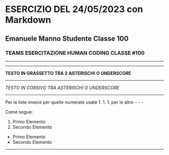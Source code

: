 # ESERCIZIO DEL 24/05/2023 con Markdown
## Emanuele Manno Studente Classe 100
### TEAMS ESERCITAZIONE HUMAN CODING CLASSE #100
___
___
**TESTO IN GRASSETTO TRA 2 ASTERISCHI** __O UNDERSCORE__
___

*TESTO IN CORSIVO TRA ASTERISCHI* _O UNDERSCORE_
___

Per le liste invece per quelle numerate usate 1. 1. 1. per le altre - - -

Come segue:

1. Primo Elemento
2. Secondo Elemento

- Primo Elemento
- Secondo Elemento

___